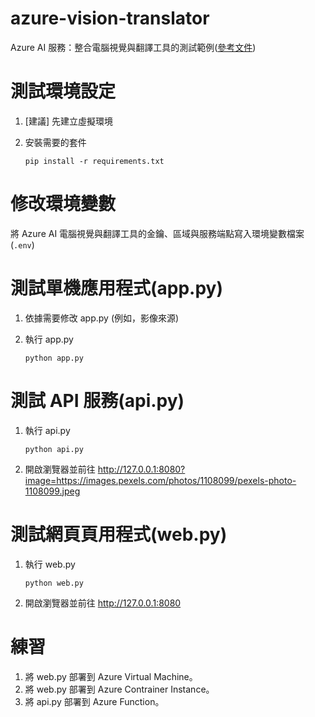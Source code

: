 # azure-vision-translator
Azure AI 服務：整合電腦視覺與翻譯工具的測試範例([參考文件](https://learn.microsoft.com/en-us/python/api/overview/azure/cognitiveservices-vision-computervision-readme?view=azure-python-previous))

# 測試環境設定
 1. [建議] 先建立虛擬環境
 2. 安裝需要的套件

    `pip install -r requirements.txt`

# 修改環境變數
將 Azure AI 電腦視覺與翻譯工具的金鑰、區域與服務端點寫入環境變數檔案(`.env`)

# 測試單機應用程式(app.py)
1. 依據需要修改 app.py (例如，影像來源)
2. 執行 app.py

   `python app.py`

# 測試 API 服務(api.py)
1. 執行 api.py

   `python api.py`
2. 開啟瀏覽器並前往 http://127.0.0.1:8080?image=https://images.pexels.com/photos/1108099/pexels-photo-1108099.jpeg

# 測試網頁頁用程式(web.py)
1. 執行 web.py

   `python web.py`
2. 開啟瀏覽器並前往 http://127.0.0.1:8080

# 練習
1. 將 web.py 部署到 Azure Virtual Machine。
2. 將 web.py 部署到 Azure Contrainer Instance。
3. 將 api.py 部署到 Azure Function。